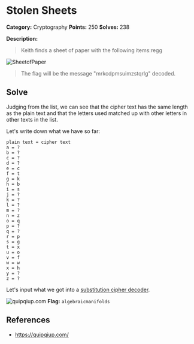 # Stolen Sheets
**Category:** Cryptography **Points:** 250 **Solves:** 238

**Description:**
>Keith finds a sheet of paper with the following items:regg



![SheetofPaper](https://github.com/dumblole/CTF-Writeups/blob/master/HSCTF-2018/images/solen-sheetsproblem.PNG)


>The flag will be the message "mrkcdpmsuimzstqrlg" decoded. 


## Solve
Judging from the list, we can see that the cipher text has the same length as the plain text and that the letters used matched up with other letters in other texts in the list.

Let's write down what we have so far:
```
plain text = cipher text
a = ?
b = ?
c = ?
d = ?
e = c
f = t
g = k
h = b
i = s
j = ?
k = ?
l = ?
m = ?
n = z
o = q
p = ?
q = ?
r = p
s = g
t = x
u = o
v = f
w = w
x = h
y = ?
z = ?
```

Let's input what we got into a [substitution cipher decoder](https://quipqiup.com/).

![quipqiup.com](https://github.com/dumblole/CTF-Writeups/blob/master/HSCTF-2018/images/Stolen-Sheets.PNG)
**Flag:** `algebraicmanifolds`

## **References**
* https://quipqiup.com/
